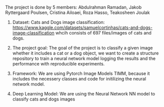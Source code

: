 
The project is done by 5 members: Abdulrahman Ramadan, Jakob Ryttergaard Poulsen, Cristina Ailoaei, Roza Hasso, Teakosheen Joulak

1. Dataset: Cats and Dogs image classification: https://www.kaggle.com/datasets/samuelcortinhas/cats-and-dogs-image-classification
whcih consists of 697 files/images of cats and dogs.

2. The  project goal:  The goal of the project is to classify a given image whether it includes a cat or a dog object, we want to create a structure repository to train a neural network model 
logging the results and the performance with reproducible  experiments. 

3. Framework: We are using Pytorch Image Models TIMM, because it includes the necessery classes and code for initilizing the neural network model. 

4. Deep Learning Model:   We are using the Neural Network NN model to classify cats and dogs images
